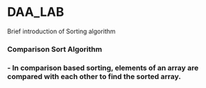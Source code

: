 # DAA_LAB

Brief introduction of Sorting algorithm

<h3>Comparison Sort Algorithm<h3> - In comparison based sorting, elements of an array are compared with each other to find the sorted array.
    



